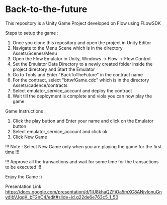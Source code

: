 # Back-to-the-future

This repository is a Unity Game Project developed on Flow using FLowSDK 

Steps to setup the game :

1) Once you clone this repository and open the project in Unity Editor
2) Navigate to the Menu Scene which is in the directory Assets/Scenes/Menu
3) Open the Flow Emulator in Unity, Windows -> Flow -> Flow Control
4) Set the Emulator Data Directory to a newly created folder inside the project directory and Start the Emulator
5) Go to Tools and Enter "BackToTheFuture" in the contract name
6) For the contract, select "bttwfGame.cdc" which is in the directory Assets/cadence/contracts
7) Select emulator_service_account and deploy the contract
8) Wait till the deployment is complete and viola you can now play the game


Game Instructions :

1) Click the play button and Enter your name and click on the Emulator button
2) Select emulator_service_account and click ok
3) Click New Game
   
 !!!  Note : Select New Game only when you are playing the game for the first time  !!!


 
 !!!  Approve all the transactions and wait for some time for the transactions to be executed  !!!
 
Enjoy the Game :)

Presentation Link
https://docs.google.com/presentation/d/1lU8khaQZFiOa5mXC8ANjvIonuGnydIbVJgqK_bF2nC4/edit#slide=id.g22de6e763c5_1_50
